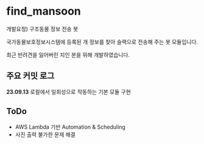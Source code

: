 # find_mansoon
개발요청) 구조동물 정보 전송 봇

국가동물보호정보시스템에 등록된 개 정보를 찾아 슬랙으로 전송해 주는 봇 모듈입니다.

최근 반려견을 잃어버린 지인 분을 위해 개발하였습니다.

## 주요 커밋 로그
**23.09.13** 로컬에서 일회성으로 작동하는 기본 모듈 구현

## ToDo
* AWS Lambda 기반 Automation & Scheduling
* 사진 출력 불가한 문제 해결
